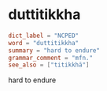 # duttitikkha

``` toml
dict_label = "NCPED"
word = "duttitikkha"
summary = "hard to endure"
grammar_comment = "mfn."
see_also = ["titikkhā"]
```

hard to endure

